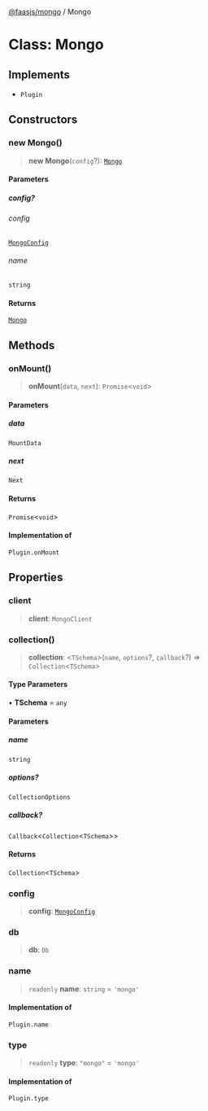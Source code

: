 [@faasjs/mongo](../README.md) / Mongo

# Class: Mongo

## Implements

- `Plugin`

## Constructors

### new Mongo()

> **new Mongo**(`config`?): [`Mongo`](Mongo.md)

#### Parameters

##### config?

###### config

[`MongoConfig`](../interfaces/MongoConfig.md)

###### name

`string`

#### Returns

[`Mongo`](Mongo.md)

## Methods

### onMount()

> **onMount**(`data`, `next`): `Promise`\<`void`\>

#### Parameters

##### data

`MountData`

##### next

`Next`

#### Returns

`Promise`\<`void`\>

#### Implementation of

`Plugin.onMount`

## Properties

### client

> **client**: `MongoClient`

### collection()

> **collection**: \<`TSchema`\>(`name`, `options`?, `callback`?) => `Collection`\<`TSchema`\>

#### Type Parameters

• **TSchema** = `any`

#### Parameters

##### name

`string`

##### options?

`CollectionOptions`

##### callback?

`Callback`\<`Collection`\<`TSchema`\>\>

#### Returns

`Collection`\<`TSchema`\>

### config

> **config**: [`MongoConfig`](../interfaces/MongoConfig.md)

### db

> **db**: `Db`

### name

> `readonly` **name**: `string` = `'mongo'`

#### Implementation of

`Plugin.name`

### type

> `readonly` **type**: `"mongo"` = `'mongo'`

#### Implementation of

`Plugin.type`
